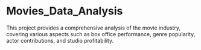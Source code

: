 # Movies_Data_Analysis
This project provides a comprehensive analysis of the movie industry, covering various aspects such as box office performance, genre popularity, actor contributions, and studio profitability. 

